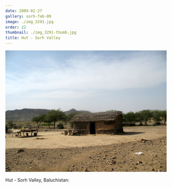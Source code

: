 ```yaml
---
date: 2009-02-27
gallery: sorh-feb-09
image: ./img_3291.jpg
order: 22
thumbnail: ./img_3291-thumb.jpg
title: Hut - Sorh Valley
---
```


![Hut - Sorh Valley](./img_3291.jpg)

Hut - Sorh Valley, Baluchistan: